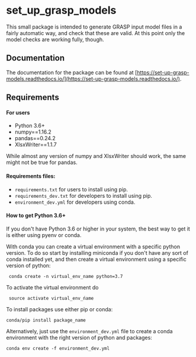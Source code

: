 # set_up_grasp_models

This small package is intended to generate GRASP input model files in a fairly automatic way, and check that these are valid.
At this point only the model checks are working fully, though.


## Documentation

The documentation for the package can be found at [https://set-up-grasp-models.readthedocs.io/](https://set-up-grasp-models.readthedocs.io/).

## Requirements

#### For users
 - Python 3.6+
 - numpy==1.16.2
 - pandas==0.24.2
 - XlsxWriter==1.1.7

While almost any version of numpy and XlsxWriter should work, the same might not be true for pandas.  


#### Requirements files:
 - `requirements.txt` for users to install using pip.
 - `requirements_dev.txt` for developers to install using pip.
 - `environment_dev.yml` for developers using conda.
 

#### How to get Python 3.6+
If you don't have Python 3.6 or higher in your system, the best way to get it is either using pyenv or conda.
 
With conda you can create a virtual environment with a specific python version. To do so start by installing miniconda if you don't have any sort of conda installed yet, and then create a virtual environment using a specific version of python:

``` conda create -n virtual_env_name python=3.7```

To activate the virtual environment do

``` source activate virtual_env_ńame```

To install packages use either pip or conda: 

``` conda/pip install package_name ```

Alternatively, just use the `environment_dev.yml` file to create a conda environment with the right version of python and packages:

```conda env create -f environment_dev.yml```